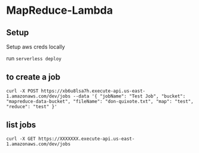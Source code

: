 # MapReduce-Lambda

## Setup
Setup aws creds locally

run `serverless deploy`

## to create a job
`curl -X POST https://xb6u8lsa7h.execute-api.us-east-1.amazonaws.com/dev/jobs --data '{ "jobName": "Test Job", "bucket": "mapreduce-data-bucket", "fileName": "don-quixote.txt", "map": "test", "reduce": "test" }'`

## list jobs
`curl -X GET https://XXXXXXX.execute-api.us-east-1.amazonaws.com/dev/jobs`
